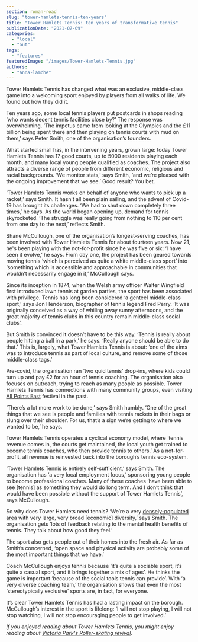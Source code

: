 ```yaml
---
section: roman-road
slug: "tower-hamlets-tennis-ten-years"
title: "Tower Hamlets Tennis: ten years of transformative tennis"
publicationDate: "2021-07-09"
categories: 
  - "local"
  - "out"
tags: 
  - "features"
featuredImage: "/images/Tower-Hamlets-Tennis.jpg"
authors: 
  - "anna-lamche"
---
```


Tower Hamlets Tennis has changed what was an exclusive, middle-class game into a welcoming sport enjoyed by players from all walks of life. We found out how they did it.

Ten years ago, some local tennis players put postcards in shops reading ‘who wants decent tennis facilities close by?’ The response was overwhelming. ‘The impetus came from looking at the Olympics and the £11 billion being spent there and then playing on tennis courts with mud on them,’ says Peter Smith, one of the organisation’s founders. 

What started small has, in the intervening years, grown large: today Tower Hamlets Tennis has 17 good courts, up to 5000 residents playing each month, and many local young people qualified as coaches. The project also attracts a diverse range of people from different economic, religious and racial backgrounds. ‘We monitor stats,’ says Smith, ‘and we’re pleased with the ongoing improvement that we see.’ Good result? You bet.

‘Tower Hamlets Tennis works on behalf of anyone who wants to pick up a racket,’ says Smith. It hasn’t all been plain sailing, and the advent of Covid-19 has brought its challenges. ‘We had to shut down completely three times,’ he says. As the world began opening up, demand for tennis skyrocketed. ‘The struggle was really going from nothing to 110 per cent from one day to the next,’ reflects Smith.

Shane McCullough, one of the organisation’s longest-serving coaches, has been involved with Tower Hamlets Tennis for about fourteen years. Now 21, he's been playing with the not-for-profit since he was five or six: ‘I have seen it evolve,’ he says. From day one, the project has been geared towards moving tennis ‘which is perceived as quite a white middle-class sport’ into ‘something which is accessible and approachable in communities that wouldn’t necessarily engage in it,’ McCullough says.

Since its inception in 1874, when the Welsh army officer Walter Wingfield first introduced lawn tennis at garden parties, the sport has been associated with privilege. Tennis has long been considered ‘a genteel middle-class sport,’ says Jon Henderson, biographer of tennis legend Fred Perry. ‘It was originally conceived as a way of whiling away sunny afternoons, and the great majority of tennis clubs in this country remain middle-class social clubs’.

But Smith is convinced it doesn’t have to be this way. ‘Tennis is really about people hitting a ball in a park,’ he says. ‘Really anyone should be able to do that.’ This is, largely, what Tower Hamlets Tennis is about: ‘one of the aims was to introduce tennis as part of local culture, and remove some of those middle-class tags.’ 

Pre-covid, the organisation ran ‘two quid tennis’ drop-ins, where kids could turn up and pay £2 for an hour of tennis coaching. The organisation also focuses on outreach, trying to reach as many people as possible. Tower Hamlets Tennis has connections with many community groups, even visiting [All Points East](https://romanroadlondon.com/all-points-east-festival-victoria-park-east-london/) festival in the past.

‘There’s a lot more work to be done,’ says Smith humbly. ‘One of the great things that we see is people and families with tennis rackets in their bags or slung over their shoulder. For us, that’s a sign we’re getting to where we wanted to be,’ he says.

Tower Hamlets Tennis operates a cyclical economy model, where ‘tennis revenue comes in, the courts get maintained, the local youth get trained to become tennis coaches, who then provide tennis to others.’ As a not-for-profit, all revenue is reinvested back into the borough’s tennis eco-system. 

‘Tower Hamlets Tennis is entirely self-sufficient,’ says Smith. The organisation has ‘a very local employment focus,’ sponsoring young people to become professional coaches. Many of these coaches ‘have been able to see \[tennis\] as something they would do long term. And I don’t think that would have been possible without the support of Tower Hamlets Tennis’, says McCullough. 

So why does Tower Hamlets need tennis? ‘We’re a very [densely-populated area](https://www.theguardian.com/uk-news/davehillblog/2017/jan/22/high-density-london-past-present-and-future) with very large, very broad \[economic\] diversity,’ says Smith. The organisation gets ‘lots of feedback relating to the mental health benefits of tennis. They talk about how good they feel.’ 

The sport also gets people out of their homes into the fresh air. As far as Smith’s concerned, ‘open space and physical activity are probably some of the most important things that we have.’ 

Coach McCullough enjoys tennis because ‘it’s quite a sociable sport, it’s quite a casual sport, and it brings together a mix of ages’. He thinks the game is important ‘because of the social tools tennis can provide’. With ‘a very diverse coaching team,’ the organisation shows that even the most ‘stereotypically exclusive’ sports are, in fact, for everyone.

It’s clear Tower Hamlets Tennis has had a lasting impact on the borough. McCullough’s interest in the sport is lifelong: ‘I will not stop playing, I will not stop watching, I will not stop encouraging people to get involved.’

_If you enjoyed reading about Tower Hamlets Tennis, you might enjoy reading about [Victoria Park's Roller-skating revival](https://romanroadlondon.com/roller-skating-victoria-park-photoessay/)._
